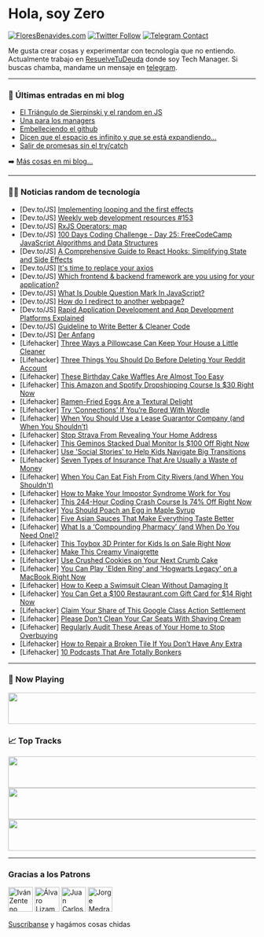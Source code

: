 # Hola, soy Zero

[![FloresBenavides.com](https://img.shields.io/website?down_message=oops&label=MiBlog&style=for-the-badge&up_message=online&url=https%3A%2F%2Ffloresbenavides.com)](https://floresbenavides.com) [![Twitter Follow](https://img.shields.io/twitter/follow/ZeroDragon?color=%231DA1F2&label=Follow&logo=twitter&logoColor=ffffff&style=for-the-badge)](https://twitter.com/zerodragon) [![Telegram Contact](https://img.shields.io/badge/escr%C3%ADbeme-ZeroDragon-%2326A5E4?style=for-the-badge&logo=telegram)](https://t.me/zerodragon)

Me gusta crear cosas y experimentar con tecnología que no entiendo.
Actualmente trabajo en [ResuelveTuDeuda](http://github.com/resuelve) donde soy Tech Manager.
Si buscas chamba, mandame un mensaje en [telegram](https://t.me/zerodragon).

---

### 📕 Últimas entradas en mi blog
<!-- BLOG-POST-LIST:START -->
- [El Triángulo de Sierpinski y el random en JS](https://floresbenavides.com/el-triangulo-de-sierpinski-y-el-random-en-js/)
- [Una para los managers](https://floresbenavides.com/una-para-los-managers/)
- [Embelleciendo el github](https://floresbenavides.com/embelleciendo-el-github/)
- [Dicen que el espacio es infinito y que se está expandiendo…](https://floresbenavides.com/dicen-que-el-espacio-es-infinito-y-que-se-esta-expandiendo/)
- [Salir de promesas sin el try/catch](https://floresbenavides.com/salir-de-promesas-sin-el-try-catch/)
<!-- BLOG-POST-LIST:END -->

➡️ [Más cosas en mi blog...](https://floresbenavides.com)

---

### 👨‍💻 Noticias random de tecnología
<!-- TECH-POSTS:START -->
- [Dev.to/JS] [Implementing looping and the first effects](https://dev.to/atornblad/implementing-looping-and-the-first-effects-16p1)
- [Dev.to/JS] [Weekly web development resources #153](https://dev.to/vincenius/weekly-web-development-resources-153-38jg)
- [Dev.to/JS] [RxJS Operators: map](https://dev.to/drownedintech/rxjs-operators-map-4efc)
- [Dev.to/JS] [100 Days Coding Challenge - Day 25: FreeCodeCamp JavaScript Algorithms and Data Structures](https://dev.to/alexmgp7/100-days-coding-challenge-day-25-freecodecamp-javascript-algorithms-and-data-structures-3ko2)
- [Dev.to/JS] [A Comprehensive Guide to React Hooks: Simplifying State and Side Effects](https://dev.to/kingsley/a-comprehensive-guide-to-react-hooks-simplifying-state-and-side-effects-39f3)
- [Dev.to/JS] [It&#39;s time to replace your axios](https://dev.to/coderhu/its-time-to-replace-your-axios-143p)
- [Dev.to/JS] [Which frontend &amp; backend framework are you using for your application?](https://dev.to/rajesh_singh_1989/which-frontend-backend-framework-are-you-using-for-your-application-5dp2)
- [Dev.to/JS] [What Is Double Question Mark In JavaScript?](https://dev.to/mayallo/what-is-double-question-mark-in-javascript-775)
- [Dev.to/JS] [How do I redirect to another webpage?](https://dev.to/irishgeoff11/how-do-i-redirect-to-another-webpage-3g26)
- [Dev.to/JS] [Rapid Application Development and App Development Platforms Explained](https://dev.to/domfive/rapid-application-development-and-app-development-platforms-explained-131)
- [Dev.to/JS] [Guideline to Write Better &amp; Cleaner Code](https://dev.to/pierre/clean-javascript-code-1gc)
- [Dev.to/JS] [Der Anfang](https://dev.to/liamparsons/der-anfang-46g1)
- [Lifehacker] [Three Ways a Pillowcase Can Keep Your House a Little Cleaner](https://lifehacker.com/three-ways-a-pillowcase-can-keep-your-house-a-little-cl-1850535132)
- [Lifehacker] [Three Things You Should Do Before Deleting Your Reddit Account](https://lifehacker.com/three-things-you-should-do-before-deleting-your-reddit-1850534879)
- [Lifehacker] [These Birthday Cake Waffles Are Almost Too Easy](https://lifehacker.com/these-birthday-cake-waffles-are-almost-too-easy-1850535118)
- [Lifehacker] [This Amazon and Spotify Dropshipping Course Is $30 Right Now](https://lifehacker.com/this-amazon-and-spotify-dropshipping-course-is-30-righ-1850509035)
- [Lifehacker] [Ramen-Fried Eggs Are a Textural Delight](https://lifehacker.com/ramen-fried-eggs-are-a-textural-delight-1850534653)
- [Lifehacker] [Try ‘Connections’ If You’re Bored With Wordle](https://lifehacker.com/try-connections-if-you-re-bored-with-wordle-1850534478)
- [Lifehacker] [When You Should Use a Lease Guarantor Company &lpar;and When You Shouldn’t&rpar;](https://lifehacker.com/here-s-when-you-should-use-a-lease-guarantor-company-a-1850534130)
- [Lifehacker] [Stop Strava From Revealing Your Home Address](https://lifehacker.com/stop-strava-from-revealing-your-home-address-1850533685)
- [Lifehacker] [This Geminos Stacked Dual Monitor Is $100 Off Right Now](https://lifehacker.com/this-geminos-stacked-dual-monitor-is-100-off-right-now-1850509030)
- [Lifehacker] [Use &#39;Social Stories&#39; to Help Kids Navigate Big Transitions](https://lifehacker.com/use-social-stories-to-help-kids-navigate-big-transition-1850531574)
- [Lifehacker] [Seven Types of Insurance That Are Usually a Waste of Money](https://lifehacker.com/seven-types-of-insurance-that-are-usually-a-waste-of-mo-1850532298)
- [Lifehacker] [When You Can Eat Fish From City Rivers &lpar;and When You Shouldn&#39;t&rpar;](https://lifehacker.com/when-you-can-eat-fish-from-city-rivers-and-when-you-sh-1850532603)
- [Lifehacker] [How to Make Your Impostor Syndrome Work for You](https://lifehacker.com/how-to-make-your-impostor-syndrome-work-for-you-1850524094)
- [Lifehacker] [This 244-Hour Coding Crash Course Is 74% Off Right Now](https://lifehacker.com/this-244-hour-coding-crash-course-is-74-off-right-now-1850509012)
- [Lifehacker] [You Should Poach an Egg in Maple Syrup](https://lifehacker.com/you-should-poach-an-egg-in-maple-syrup-1850532021)
- [Lifehacker] [Five Asian Sauces That Make Everything Taste Better](https://lifehacker.com/five-asian-sauces-that-make-everything-taste-better-1850531565)
- [Lifehacker] [What Is a ‘Compounding Pharmacy’ &lpar;and When Do You Need One&rpar;?](https://lifehacker.com/what-is-a-compounding-pharmacy-and-when-do-you-need-1850529482)
- [Lifehacker] [This Toybox 3D Printer for Kids Is on Sale Right Now](https://lifehacker.com/this-toybox-3d-printer-for-kids-is-on-sale-right-now-1850509018)
- [Lifehacker] [Make This Creamy Vinaigrette](https://lifehacker.com/make-this-creamy-vinaigrette-1850530811)
- [Lifehacker] [Use Crushed Cookies on Your Next Crumb Cake](https://lifehacker.com/use-crushed-cookies-on-your-next-crumb-cake-1850530134)
- [Lifehacker] [You Can Play &#39;Elden Ring&#39; and &#39;Hogwarts Legacy&#39; on a MacBook Right Now](https://lifehacker.com/you-can-play-windows-games-on-apple-silicon-right-now-1850530163)
- [Lifehacker] [How to Keep a Swimsuit Clean Without Damaging It](https://lifehacker.com/how-to-keep-a-swimsuit-clean-without-damaging-it-1850530365)
- [Lifehacker] [You Can Get a $100 Restaurant.com Gift Card for $14 Right Now](https://lifehacker.com/you-can-get-a-100-restaurant-com-gift-card-for-14-rig-1850509027)
- [Lifehacker] [Claim Your Share of This Google Class Action Settlement](https://lifehacker.com/claim-your-share-of-this-google-class-action-settlement-1850529925)
- [Lifehacker] [Please Don&#39;t Clean Your Car Seats With Shaving Cream](https://lifehacker.com/please-dont-clean-your-car-seats-with-shaving-cream-1850529912)
- [Lifehacker] [Regularly Audit These Areas of Your Home to Stop Overbuying](https://lifehacker.com/regularly-audit-these-areas-of-your-home-to-stop-overbu-1850529816)
- [Lifehacker] [How to Repair a Broken Tile If You Don’t Have Any Extra](https://lifehacker.com/how-to-repair-a-broken-tile-if-you-don-t-have-any-extra-1850529510)
- [Lifehacker] [10 Podcasts That Are Totally Bonkers](https://lifehacker.com/10-podcasts-that-are-totally-bonkers-1850526172)<!-- TECH-POSTS:END -->

---

### 🎵 Now Playing
<a href="https://spotify-now-playing-dun.vercel.app/now-playing?open"><img src="https://spotify-now-playing-dun.vercel.app/now-playing" width="540" height="64"></a>

### 📈 Top Tracks
<a href="https://spotify-now-playing-dun.vercel.app/top-tracks?i=1&open"><img src="https://spotify-now-playing-dun.vercel.app/top-tracks?i=1" width="540" height="64"></a>
<a href="https://spotify-now-playing-dun.vercel.app/top-tracks?i=2&open"><img src="https://spotify-now-playing-dun.vercel.app/top-tracks?i=2" width="540" height="64"></a>
<a href="https://spotify-now-playing-dun.vercel.app/top-tracks?i=3&open"><img src="https://spotify-now-playing-dun.vercel.app/top-tracks?i=3" width="540" height="64"></a>

---

### Gracias a los Patrons
[<img src="https://avatars.githubusercontent.com/u/243380?v=4" alt="Iván Zenteno" width="50px">](https://github.com/k001) [<img src="https://avatars.githubusercontent.com/u/19955639?v=4" alt="Álvaro Lizama" width="50px">](https://github.com/alvarolizama) [<img src="https://avatars.githubusercontent.com/u/2718753?v=4" alt="Juan Carlos Ruiz" width="50px">](https://github.com/JuanCrg90) [<img src="https://avatars.githubusercontent.com/u/37025?v=4" alt="Jorge Medrano" width="50px">](https://github.com/h1pp1e) 

[Suscríbanse](https://www.patreon.com/zerodragon) y hagámos cosas chidas
